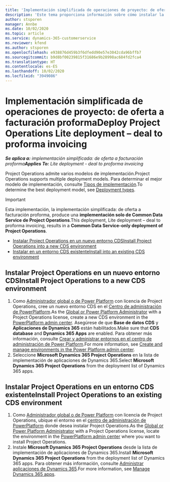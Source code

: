 ```yaml
---
title: 'Implementación simplificada de operaciones de proyecto: de oferta a facturación proforma'
description: 'Este tema proporciona información sobre cómo instalar la implementación simplificada de Project Operations: de oferta a facturación proforma.'
author: stsporen
manager: Annbe
ms.date: 10/02/2020
ms.topic: article
ms.service: dynamics-365-customerservice
ms.reviewer: kfend
ms.author: stsporen
ms.openlocfilehash: e938876d459b3f6dfedd90e57e3042cda96bffb7
ms.sourcegitcommit: b9d8bf00239815f31686e9b28998ac684fd2fca4
ms.translationtype: HT
ms.contentlocale: es-ES
ms.lasthandoff: 10/02/2020
ms.locfileid: "3949086"
---
```

# <a name="deploy-project-operations-lite-deployment--deal-to-proforma-invoicing"></a><span data-ttu-id="338fe-103">Implementación simplificada de operaciones de proyecto: de oferta a facturación proforma</span><span class="sxs-lookup"><span data-stu-id="338fe-103">Deploy Project Operations Lite deployment – deal to proforma invoicing</span></span>

<span data-ttu-id="338fe-104">_**Se aplica a:** implementación simplificada: de oferta a facturación proforma_</span><span class="sxs-lookup"><span data-stu-id="338fe-104">_**Applies To:** Lite deployment - deal to proforma invoicing_</span></span>

<span data-ttu-id="338fe-105">Project Operations admite varios modelos de implementación.</span><span class="sxs-lookup"><span data-stu-id="338fe-105">Project Operations supports multiple deployment models.</span></span> <span data-ttu-id="338fe-106">Para determinar el mejor modelo de implementación, consulte [Tipos de implementación](determine-deployment-type.md).</span><span class="sxs-lookup"><span data-stu-id="338fe-106">To determine the best deployment model, see [Deployment types](determine-deployment-type.md).</span></span>


> [!IMPORTANT]
> <span data-ttu-id="338fe-107">Esta implementación, la implementación simplificada: de oferta a facturación proforma, produce una **implementación solo de Common Data Service de Project Operations**.</span><span class="sxs-lookup"><span data-stu-id="338fe-107">This deployment, Lite deployment – deal to proforma invoicing, results in a **Common Data Service-only deployment of Project Operations**.</span></span>

- [<span data-ttu-id="338fe-108">Instalar Project Operations en un nuevo entorno CDS</span><span class="sxs-lookup"><span data-stu-id="338fe-108">Install Project Operations into a new CDS environment</span></span>](#new)
- [<span data-ttu-id="338fe-109">Instalar en un entorno CDS existente</span><span class="sxs-lookup"><span data-stu-id="338fe-109">Install into an existing CDS environment</span></span>](#existing)



## <a name="install-project-operations-to-a-new-cds-environment"></a><a name="new"></a><span data-ttu-id="338fe-110">Instalar Project Operations en un nuevo entorno CDS</span><span class="sxs-lookup"><span data-stu-id="338fe-110">Install Project Operations to a new CDS environment</span></span>

1. <span data-ttu-id="338fe-111">Como [ Administrador global o de Power Platform](https://docs.microsoft.com/power-platform/admin/global-service-administrators-can-administer-without-license) con licencia de Project Operations, cree un nuevo entorno CDS en el [Centro de administración de PowerPlatform](https://admin.powerplatform.com).</span><span class="sxs-lookup"><span data-stu-id="338fe-111">As the [Global or Power Platform Administrator](https://docs.microsoft.com/power-platform/admin/global-service-administrators-can-administer-without-license) with a Project Operations license, create a new CDS environment in the [PowerPlatform admin center](https://admin.powerplatform.com).</span></span> <span data-ttu-id="338fe-112">Asegúrese de que **Base de datos CDS** y **Aplicaciones de Dynamics 365** están habilitados.</span><span class="sxs-lookup"><span data-stu-id="338fe-112">Make sure that **CDS database** and **Dynamics 365 Apps** are enabled.</span></span> <span data-ttu-id="338fe-113">Para obtener más información, consulte [Crear y administrar entornos en el centro de administración de Power Platform](https://docs.microsoft.com/power-platform/admin/create-environment#create-an-environment-in-the-power-platform-admin-center).</span><span class="sxs-lookup"><span data-stu-id="338fe-113">For more information, see [Create and manage environments in the Power Platform admin center](https://docs.microsoft.com/power-platform/admin/create-environment#create-an-environment-in-the-power-platform-admin-center).</span></span>
2. <span data-ttu-id="338fe-114">Seleccione **Microsoft Dynamics 365 Project Operations** en la lista de implementación de aplicaciones de Dynamics 365.</span><span class="sxs-lookup"><span data-stu-id="338fe-114">Select **Microsoft Dynamics 365 Project Operations** from the deployment list of Dynamics 365 apps.</span></span>


## <a name="install-project-operations-to-an-existing-cds-environment"></a><a name="existing"></a><span data-ttu-id="338fe-115">Instalar Project Operations en un entorno CDS existente</span><span class="sxs-lookup"><span data-stu-id="338fe-115">Install Project Operations to an existing CDS environment</span></span>

1. <span data-ttu-id="338fe-116">Como [Administrador global o de Power Platform](https://docs.microsoft.com/power-platform/admin/global-service-administrators-can-administer-without-license) con licencia de Project Operations, ubique el entorno en el [centro de administración de PowerPlatform](https://admin.powerplatform.com) donde desea instalar Project Operations.</span><span class="sxs-lookup"><span data-stu-id="338fe-116">As the [Global or Power Platform Administrator](https://docs.microsoft.com/power-platform/admin/global-service-administrators-can-administer-without-license) with a Project Operations license, locate the environment in the [PowerPlatform admin center](https://admin.powerplatform.com) where you want to install Project Operations.</span></span>
2. <span data-ttu-id="338fe-117">Instale **Microsoft Dynamics 365 Project Operations** desde la lista de implementación de aplicaciones de Dynamics 365.</span><span class="sxs-lookup"><span data-stu-id="338fe-117">Install **Microsoft Dynamics 365 Project Operations** from the deployment list of Dynamics 365 apps.</span></span> <span data-ttu-id="338fe-118">Para obtener más información, consulte [Administrar aplicaciones de Dynamics 365](https://docs.microsoft.com/power-platform/admin/manage-apps).</span><span class="sxs-lookup"><span data-stu-id="338fe-118">For more information, see [Manage Dynamics 365 apps](https://docs.microsoft.com/power-platform/admin/manage-apps).</span></span>


